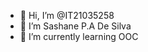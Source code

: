 - 👋 Hi, I’m @IT21035258
- 👀 I’m Sashane P.A De Silva
- 🌱 I’m currently learning OOC
<!---
IT21035258/IT21035258 is a ✨ special ✨ repository because its `README.md` (this file) appears on your GitHub profile.
You can click the Preview link to take a look at your changes.
--->
